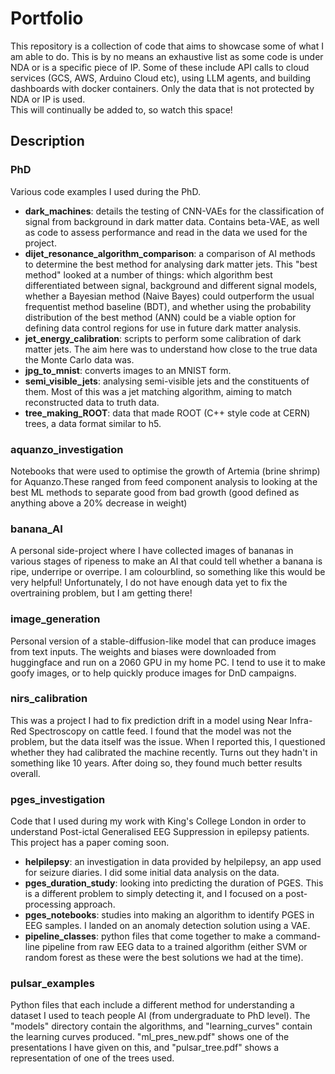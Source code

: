 # Portfolio
This repository is a collection of code that aims to showcase some of what I am able to do. This is by no means an exhaustive list as some code is under NDA or is a specific piece of IP. Some of these include API calls to cloud services (GCS, AWS, Arduino Cloud etc), using LLM agents, and building dashboards with docker containers. Only the data that is not protected by NDA or IP is used. </br>
This will continually be added to, so watch this space! </br>

## Description
### PhD
Various code examples I used during the PhD.
- **dark_machines**: details the testing of CNN-VAEs for the classification of signal from background in dark matter data. Contains beta-VAE, as well as code to assess performance and read in the data we used for the project. 
- **dijet_resonance_algorithm_comparison**: a comparison of AI methods to determine the best method for analysing dark matter jets. This "best method" looked at a number of things: which algorithm best differentiated between signal, background and different signal models, whether a Bayesian method (Naive Bayes) could outperform the usual frequentist method baseline (BDT), and whether using the probability distribution of the best method (ANN) could be a viable option for defining data control regions for use in future dark matter analysis.
- **jet_energy_calibration**: scripts to perform some calibration of dark matter jets. The aim here was to understand how close to the true data the Monte Carlo data was.
- **jpg_to_mnist**: converts images to an MNIST form.
- **semi_visible_jets**: analysing semi-visible jets and the constituents of them. Most of this was a jet matching algorithm, aiming to match reconstructed data to truth data.
- **tree_making_ROOT**: data that made ROOT (C++ style code at CERN) trees, a data format similar to h5.

### aquanzo_investigation
Notebooks that were used to optimise the growth of Artemia (brine shrimp) for Aquanzo.These ranged from feed component analysis to looking at the best ML methods to separate good from bad growth (good defined as anything above a 20% decrease in weight)

### banana_AI
A personal side-project where I have collected images of bananas in various stages of ripeness to make an AI that could tell whether a banana is ripe, underripe or overripe. I am colourblind, so something like this would be very helpful! Unfortunately, I do not have enough data yet to fix the overtraining problem, but I am getting there!

### image_generation
Personal version of a stable-diffusion-like model that can produce images from text inputs. The weights and biases were downloaded from huggingface and run on a 2060 GPU in my home PC. I tend to use it to make goofy images, or to help quickly produce images for DnD campaigns.

### nirs_calibration
This was a project I had to fix prediction drift in a model using Near Infra-Red Spectroscopy on cattle feed. I found that the model was not the problem, but the data itself was the issue. When I reported this, I questioned whether they had calibrated the machine recently. Turns out they hadn't in something like 10 years. After doing so, they found much better results overall.

### pges_investigation
Code that I used during my work with King's College London in order to understand Post-ictal Generalised EEG Suppression in epilepsy patients. This project has a paper coming soon. 
- **helpilepsy**: an investigation in data provided by helpilepsy, an app used for seizure diaries. I did some initial data analysis on the data.
- **pges_duration_study**: looking into predicting the duration of PGES. This is a different problem to simply detecting it, and I focused on a post-processing approach.
- **pges_notebooks**: studies into making an algorithm to identify PGES in EEG samples. I landed on an anomaly detection solution using a VAE.
- **pipeline_classes**: python files that come together to make a command-line pipeline from raw EEG data to a trained algorithm (either SVM or random forest as these were the best solutions we had at the time).

### pulsar_examples
Python files that each include a different method for understanding a dataset I used to teach people AI (from undergraduate to PhD level). The "models" directory contain the algorithms, and "learning_curves" contain the learning curves produced. "ml_pres_new.pdf" shows one of the presentations I have given on this, and "pulsar_tree.pdf" shows a representation of one of the trees used.
